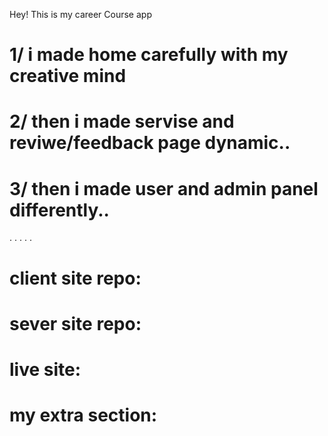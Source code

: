 Hey! This is my career Course app
# 1/ i made home carefully with my creative mind
# 2/ then i made servise and reviwe/feedback page dynamic..
# 3/ then i made user and admin panel differently..
.
.
.
.
.
# client site repo: 
# sever site repo:
# live site:
# my extra section: